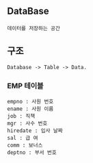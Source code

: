## DataBase
    데이터를 저장하는 공간

 ## 구조
    Database -> Table -> Data.


### EMP 테이블
    empno : 사원 번호
    ename : 사원 이름
    job : 직책
    mgr : 사수 번호
    hiredate : 입사 날짜
    sal : 급 여
    comm : 보너스
    deptno : 부서 번호


